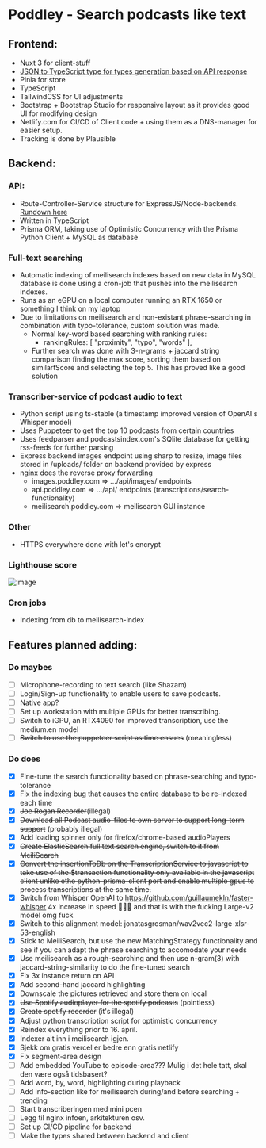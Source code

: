 # Poddley - Search podcasts like text
## Frontend:
- Nuxt 3 for client-stuff
- [JSON to TypeScript type for types generation based on API response](https://transform.tools/json-to-typescript)
- Pinia for store
- TypeScript
- TailwindCSS for UI adjustments
- Bootstrap + Bootstrap Studio for responsive layout as it provides good UI for modifying design
- Netlify.com for CI/CD of Client code + using them as a DNS-manager for easier setup.
- Tracking is done by Plausible

## Backend:
### API:
- Route-Controller-Service structure for ExpressJS/Node-backends. [Rundown here](https://devtut.github.io/nodejs/route-controller-service-structure-for-expressjs.html#model-routes-controllers-services-code-structure)
- Written in TypeScript
- Prisma ORM, taking use of Optimistic Concurrency with the Prisma Python Client + MySQL as database

### Full-text searching
- Automatic indexing of meilisearch indexes based on new data in MySQL database is done using a cron-job that pushes into the meilisearch indexes.
- Runs as an eGPU on a local computer running an RTX 1650 or something I think on my laptop
- Due to limitations on meilisearch and non-existant phrase-searching in combination with typo-tolerance, custom solution was made.
  - Normal key-word based searching with ranking rules:
    - rankingRules: [
        "proximity",
        "typo",
        "words"
      ],
   - Further search was done with 3-n-grams + jaccard string comparison finding the max score, sorting them based on similartScore and selecting the top 5. This has proved like a good solution

### Transcriber-service of podcast audio to text
- Python script using ts-stable (a timestamp improved version of OpenAI's Whisper model)
- Uses Puppeteer to get the top 10 podcasts from certain countries
- Uses feedparser and podcastsindex.com's SQlite database for getting rss-feeds for further parsing
- Express backend images endpoint using sharp to resize, image files stored in /uploads/ folder on backend provided by express
- nginx does the reverse proxy forwarding
  - images.poddley.com => .../api/images/ endpoints
  - api.poddley.com => .../api/ endpoints (transcriptions/search-functionality)
  - meilisearch.poddley.com => meilisearch GUI instance
  
### Other
- HTTPS everywhere done with let's encrypt

### Lighthouse score
![image](https://github.com/lukamo1996/poddley/assets/52632596/a94245b7-c539-44f9-98b7-9995fa81e138)

### Cron jobs
- Indexing from db to meilisearch-index

## Features planned adding:
### Do maybes
- [ ] Microphone-recording to text search (like Shazam)
- [ ] Login/Sign-up functionality to enable users to save podcasts.
- [ ] Native app?
- [ ] Set up workstation with multiple GPUs for better transcribing.
- [ ] Switch to iGPU, an RTX4090 for improved transcription, use the medium.en model
- [ ] ~~Switch to use the puppeteer script as time ensues~~ (meaningless)
### Do does
- [x] Fine-tune the search functionality based on phrase-searching and typo-tolerance
- [x] Fix the indexing bug that causes the entire database to be re-indexed each time
- [x] ~~Joe Rogan Recorder~~(illegal)
- [x] ~~Download all Podcast audio-files to own server to support long-term support~~ (probably illegal)
- [x] Add loading spinner only for firefox/chrome-based audioPlayers
- [x] ~~Create ElasticSearch full text search engine, switch to it from MeiliSearch~~
- [x] ~~Convert the insertionToDb on the TranscriptionService to javascript to take use of the $transaction functionality only available in the javascript client unlike ethe python-prisma-client port and enable multiple gpus to process transcriptions at the same time.~~
- [x] Switch from Whisper OpenAI to https://github.com/guillaumekln/faster-whisper 4x increase in speed 🤩🤩🤩 and that is with the fucking Large-v2 model omg fuck
- [x] Switch to this alignment model: jonatasgrosman/wav2vec2-large-xlsr-53-english
- [x] Stick to MeiliSearch, but use the new MatchingStrategy functionality and see if you can adapt the phrase searching to accomodate your needs
- [x] Use meilisearch as a rough-searching and then use n-gram(3) with jaccard-string-similarity to do the fine-tuned search
- [x] Fix 3x instance return on API
- [x] Add second-hand jaccard highlighting 
- [x] Downscale the pictures retrieved and store them on local
- [x] ~~Use Spotify audioplayer for the spotify podcasts~~ (pointless)
- [x] ~~Create spotify recorder~~ (it's illegal)
- [x] Adjust python transcription script for optimistic concurrency 
- [x] Reindex everything prior to 16. april.
- [x] Indexer alt inn i meilisearch igjen.
- [x] Sjekk om gratis vercel er bedre enn gratis netlify
- [x] Fix segment-area design
- [ ] Add embedded YouTube to episode-area??? Mulig i det hele tatt, skal den være også tidsbasert?
- [ ] Add word, by, word, highlighting during playback
- [ ] Add info-section like for meilisearch during/and before searching + trending
- [ ] Start transcriberingen med mini pcen
- [ ] Legg til nginx infoen, arkitekturen osv.
- [ ] Set up CI/CD pipeline for backend
- [ ] Make the types shared between backend and client
